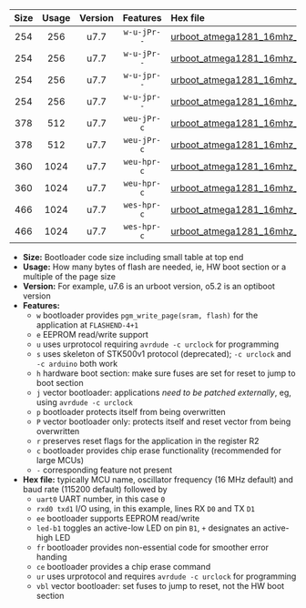 |Size|Usage|Version|Features|Hex file|
|:-:|:-:|:-:|:-:|:--|
|254|256|u7.7|`w-u-jPr--`|[urboot_atmega1281_16mhz_19200bps_uart0_rxe0_txe1_led+b5_ur_vbl.hex](https://raw.githubusercontent.com/stefanrueger/urboot.hex/main/cores/megacore/atmega1281/fcpu_16mhz/19200_bps/urboot_atmega1281_16mhz_19200bps_uart0_rxe0_txe1_led+b5_ur_vbl.hex)|
|254|256|u7.7|`w-u-jPr--`|[urboot_atmega1281_16mhz_19200bps_uart1_rxd2_txd3_led+b5_ur_vbl.hex](https://raw.githubusercontent.com/stefanrueger/urboot.hex/main/cores/megacore/atmega1281/fcpu_16mhz/19200_bps/urboot_atmega1281_16mhz_19200bps_uart1_rxd2_txd3_led+b5_ur_vbl.hex)|
|254|256|u7.7|`w-u-jpr--`|[urboot_atmega1281_16mhz_19200bps_uart0_rxe0_txe1_led+b5_fr_ur_vbl.hex](https://raw.githubusercontent.com/stefanrueger/urboot.hex/main/cores/megacore/atmega1281/fcpu_16mhz/19200_bps/urboot_atmega1281_16mhz_19200bps_uart0_rxe0_txe1_led+b5_fr_ur_vbl.hex)|
|254|256|u7.7|`w-u-jpr--`|[urboot_atmega1281_16mhz_19200bps_uart1_rxd2_txd3_led+b5_fr_ur_vbl.hex](https://raw.githubusercontent.com/stefanrueger/urboot.hex/main/cores/megacore/atmega1281/fcpu_16mhz/19200_bps/urboot_atmega1281_16mhz_19200bps_uart1_rxd2_txd3_led+b5_fr_ur_vbl.hex)|
|378|512|u7.7|`weu-jPr-c`|[urboot_atmega1281_16mhz_19200bps_uart0_rxe0_txe1_ee_led+b5_fr_ce_ur_vbl.hex](https://raw.githubusercontent.com/stefanrueger/urboot.hex/main/cores/megacore/atmega1281/fcpu_16mhz/19200_bps/urboot_atmega1281_16mhz_19200bps_uart0_rxe0_txe1_ee_led+b5_fr_ce_ur_vbl.hex)|
|378|512|u7.7|`weu-jPr-c`|[urboot_atmega1281_16mhz_19200bps_uart1_rxd2_txd3_ee_led+b5_fr_ce_ur_vbl.hex](https://raw.githubusercontent.com/stefanrueger/urboot.hex/main/cores/megacore/atmega1281/fcpu_16mhz/19200_bps/urboot_atmega1281_16mhz_19200bps_uart1_rxd2_txd3_ee_led+b5_fr_ce_ur_vbl.hex)|
|360|1024|u7.7|`weu-hpr-c`|[urboot_atmega1281_16mhz_19200bps_uart0_rxe0_txe1_ee_led+b5_fr_ce_ur.hex](https://raw.githubusercontent.com/stefanrueger/urboot.hex/main/cores/megacore/atmega1281/fcpu_16mhz/19200_bps/urboot_atmega1281_16mhz_19200bps_uart0_rxe0_txe1_ee_led+b5_fr_ce_ur.hex)|
|360|1024|u7.7|`weu-hpr-c`|[urboot_atmega1281_16mhz_19200bps_uart1_rxd2_txd3_ee_led+b5_fr_ce_ur.hex](https://raw.githubusercontent.com/stefanrueger/urboot.hex/main/cores/megacore/atmega1281/fcpu_16mhz/19200_bps/urboot_atmega1281_16mhz_19200bps_uart1_rxd2_txd3_ee_led+b5_fr_ce_ur.hex)|
|466|1024|u7.7|`wes-hpr-c`|[urboot_atmega1281_16mhz_19200bps_uart0_rxe0_txe1_ee_led+b5_fr_ce.hex](https://raw.githubusercontent.com/stefanrueger/urboot.hex/main/cores/megacore/atmega1281/fcpu_16mhz/19200_bps/urboot_atmega1281_16mhz_19200bps_uart0_rxe0_txe1_ee_led+b5_fr_ce.hex)|
|466|1024|u7.7|`wes-hpr-c`|[urboot_atmega1281_16mhz_19200bps_uart1_rxd2_txd3_ee_led+b5_fr_ce.hex](https://raw.githubusercontent.com/stefanrueger/urboot.hex/main/cores/megacore/atmega1281/fcpu_16mhz/19200_bps/urboot_atmega1281_16mhz_19200bps_uart1_rxd2_txd3_ee_led+b5_fr_ce.hex)|

- **Size:** Bootloader code size including small table at top end
- **Usage:** How many bytes of flash are needed, ie, HW boot section or a multiple of the page size
- **Version:** For example, u7.6 is an urboot version, o5.2 is an optiboot version
- **Features:**
  + `w` bootloader provides `pgm_write_page(sram, flash)` for the application at `FLASHEND-4+1`
  + `e` EEPROM read/write support
  + `u` uses urprotocol requiring `avrdude -c urclock` for programming
  + `s` uses skeleton of STK500v1 protocol (deprecated); `-c urclock` and `-c arduino` both work
  + `h` hardware boot section: make sure fuses are set for reset to jump to boot section
  + `j` vector bootloader: applications *need to be patched externally*, eg, using `avrdude -c urclock`
  + `p` bootloader protects itself from being overwritten
  + `P` vector bootloader only: protects itself and reset vector from being overwritten
  + `r` preserves reset flags for the application in the register R2
  + `c` bootloader provides chip erase functionality (recommended for large MCUs)
  + `-` corresponding feature not present
- **Hex file:** typically MCU name, oscillator frequency (16 MHz default) and baud rate (115200 default) followed by
  + `uart0` UART number, in this case `0`
  + `rxd0 txd1` I/O using, in this example, lines RX `D0` and TX `D1`
  + `ee` bootloader supports EEPROM read/write
  + `led-b1` toggles an active-low LED on pin `B1`, `+` designates an active-high LED
  + `fr` bootloader provides non-essential code for smoother error handing
  + `ce` bootloader provides a chip erase command
  + `ur` uses urprotocol and requires `avrdude -c urclock` for programming
  + `vbl` vector bootloader: set fuses to jump to reset, not the HW boot section
